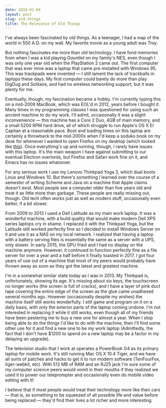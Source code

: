 ```yaml
---
date: 2019-01-04
layout: post
slug: old-things
title: The Relevance of Old Things
---
```


I've always been fascinated by old things. As a teenager, I had a map of the world in 550 A.D. on my wall. My favorite movie as a young adult was *Troy*.

But nothing fascinates me more than old technology. I have fond memories from when I was a kid playing *Gauntlet* on my family's NES, even though I was only one year old when the PlayStation 2 came out. The first computer that was ever mine was a laptop that came pre-installed with Windows 95. This was trackpads were invented — I still lament the lack of trackballs in laptops these days. My first computer could barely do more than play DigDug and Solitaire, and had no wireless networking support, but it was plenty for me. 

Eventually, though, my fascination became a hobby. I'm currently typing this on a mid-2009 MacBook, which was EOL'd in 2012, years before I bought it. Many times in my programming classes I was questioned for using such an ancient machine to do my work. I'll admit, occasionally it was a slight inconvenience — this machine has a Core 2 Duo, 4GB of main memory, and a small 5200 RPM hard drive, all of which struggle to run Apple's OS X El Capitan at a reasonable pace. Boot and loading times on this laptop are certainly a throwback to the mid-2000s when I'd keep a soduko book on my desk for whenever I wanted to open Firefox on my desktop (which looked like [this](https://www.lifewire.com/thmb/6XJUU98W7zUwXEFTALvSynRpjSg=/768x0/filters:no_upscale():max_bytes(150000):strip_icc()/dell-dimension-b110-56a1b4e73df78cf7726d3e23.jpg)). Once everything's up and running, though, I rarely have issues with this laptop. It's the main weapon I have against submitting to our eventual Electron overlords, but Firefox and Safari work fine on it, and Emacs has no issues whatsover.

For any serious work I use my Lenovo Thinkpad Yoga 3, which dual boots Linux and Windows 10. But there's something I learned over the course of a semester of writing Scheme and Java on a machine that Apple claims doesn't exist. Most people see a computer older than five years old and treat it as little more than garbage. These people are really missing out, though. Old tech often works just as well as modern stuff, occasionally even better, if a bit slower.

From 2009 to 2013 I used a Dell Latitude as my main work laptop. It was a wonderful machine, with a build quality that would make modern Dell XPS series laptops cry in shame. I replaced it with the Thinkpad Yoga, but the Latitude still worked perfectly fine so I decided to install Windows Server on it and use it as a NAS on my local network. I realized that having a laptop with a battery serving files is essentially the same as a server with a UPS, only slower. In early 2015, the GPU fried and I had no display on the machine anymore. However, it continued to function perfectly fine as a file server for over a year and a half before it finally toasted in 2017. I got four years of use out of a machine that most of my peers would probably have thrown away as soon as they got the latest and greatest machine.

I'm in a somewhat similar state today as I was in 2013. My Thinkpad is, unfortunately, showing its age. It's missing about six keys, the touchscreen no longer works (the screen is full of cracks), and I have a layer of pink duct tape covering the entire edge of the screen as the glue came unadhesed several months ago. However (occasionally despite my wishes) the machine itself still works wonderfully. I still game and program on it on a daily basis, with only the exterior parts of the laptop coming undone. I'm not interested in replacing it while it still works, even though all of my friends have been pestering me to buy a new one for almost a year. When I stop being able to do the things I'd like to do with the machine, then I'll find some other use for it and find a new one to be my work laptop (Admittedly, the fact that I don't have $1200 to spend on a new laptop may be a factor in my delaying an upgrade).

The television studio that I work at operates a PowerBook G4 as its primary laptop for mobile work. It's still running Mac OS X 10.4 Tiger, and we have all sorts of patches and hacks to get it to run modern software (TenFourFox, tiger-webkit, etc). With 512 MB of RAM and an RJ25 jack I'm sure some of my computer science peers would vomit in their mouths if they realized we used it to power our teleprompter and occasionally even do mobile video editing with it! 

I believe that if most people would treat their technology more like their cars — that is, as something to be squeezed of all possible life and value before being replaced — they'd find their lives a lot richer and more interesting.
